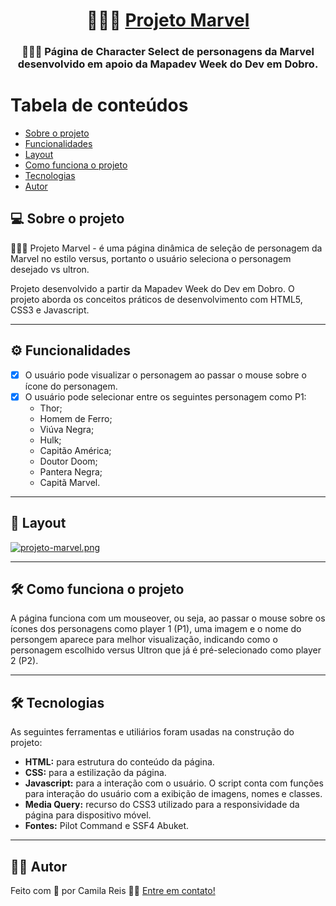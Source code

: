 <h1 align="center">
     🦸🏻‍♀️ <a href="https://github.com/cxavier6/codificador-mensagem"> Projeto Marvel </a>
</h1>

<h3 align="center">
    🦹🏻‍♂️ Página de Character Select de personagens da Marvel desenvolvido em apoio da Mapadev Week do Dev em Dobro.
</h3>

Tabela de conteúdos
=================
<!--ts-->
   * [Sobre o projeto](#-sobre-o-projeto)
   * [Funcionalidades](#-funcionalidades)
   * [Layout](#-layout)
   * [Como funciona o projeto](#-como-funciona-o-projeto)
   * [Tecnologias](#-tecnologias)
   * [Autor](#-autor)
<!--te-->

## 💻 Sobre o projeto

 🦸🏻‍♀️ Projeto Marvel - é uma página dinâmica de seleção de personagem da Marvel no estilo versus, portanto o usuário seleciona o personagem desejado vs ultron.


Projeto desenvolvido a partir da Mapadev Week do Dev em Dobro. O projeto aborda os conceitos práticos de desenvolvimento com HTML5, CSS3 e Javascript.

---

## ⚙️ Funcionalidades

- [x] O usuário pode visualizar o personagem ao passar o mouse sobre o ícone do personagem.
- [x] O usuário pode selecionar entre os seguintes personagem como P1:
  - Thor;
  - Homem de Ferro;
  - Viúva Negra;
  - Hulk;
  - Capitão América;
  - Doutor Doom;
  - Pantera Negra;
  - Capitã Marvel.
 
---

## 🎨 Layout

[![projeto-marvel.png](https://i.postimg.cc/h4pBmBmf/projeto-marvel.png)](https://postimg.cc/LhYwdGNp)

---

## 🛠 Como funciona o projeto

A página funciona com um mouseover, ou seja, ao passar o mouse sobre os ícones dos personagens como player 1 (P1), uma imagem e o nome do persongem aparece para melhor visualização, indicando como o personagem escolhido versus Ultron que já é pré-selecionado como player 2 (P2).

---

## 🛠 Tecnologias

As seguintes ferramentas e utiliários foram usadas na construção do projeto:

-   **HTML:** para estrutura do conteúdo da página.
-   **CSS:** para a estilização da página.
-   **Javascript:** para a interação com o usuário. O script conta com funções para interação do usuário com a exibição de imagens, nomes e classes.
-  **Media Query:** recurso do CSS3 utilizado para a responsividade da página para dispositivo móvel.
-  **Fontes:** Pilot Command e SSF4 Abuket.

---

## 👩‍🚀 Autor

Feito com 💛 por Camila Reis 👋🏽 [Entre em contato!](https://www.linkedin.com/in/camila-reis-xavier/)
